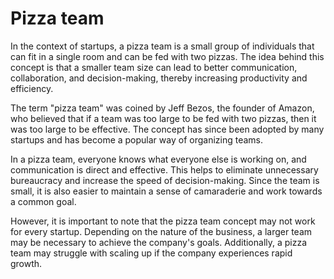 # Pizza team

In the context of startups, a pizza team is a small group of individuals that can fit in a single room and can be fed with two pizzas. The idea behind this concept is that a smaller team size can lead to better communication, collaboration, and decision-making, thereby increasing productivity and efficiency.

The term "pizza team" was coined by Jeff Bezos, the founder of Amazon, who believed that if a team was too large to be fed with two pizzas, then it was too large to be effective. The concept has since been adopted by many startups and has become a popular way of organizing teams.

In a pizza team, everyone knows what everyone else is working on, and communication is direct and effective. This helps to eliminate unnecessary bureaucracy and increase the speed of decision-making. Since the team is small, it is also easier to maintain a sense of camaraderie and work towards a common goal.

However, it is important to note that the pizza team concept may not work for every startup. Depending on the nature of the business, a larger team may be necessary to achieve the company's goals. Additionally, a pizza team may struggle with scaling up if the company experiences rapid growth.
